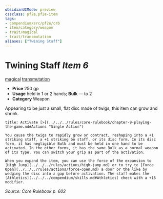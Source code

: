 ```yaml
---
obsidianUIMode: preview
cssclass: pf2e,pf2e-item
tags:
- compendium/src/pf2e/crb
- item/category/weapon
- trait/magical
- trait/transmutation
aliases: ["Twining Staff"]
---
```

# Twining Staff *Item 6*  
[magical](../../../Rules/traits/magical.md)  [transmutation](../../../Rules/traits/transmutation.md)  

- **Price** 250 gp
- **Usage** held in 1 or 2 hands; **Bulk** — to 2
- **Category** Weapon

Appearing to be just a small, flat disc made of twigs, this item can grow and shrink.

```ad-embed-ability
title: Activate [>](../../../rules/core-rulebook/chapter-9-playing-the-game.md#Actions "Single Action")

You cause the twigs to rapidly grow or contract, reshaping into a +1 striking staff, a +1 striking bo staff, or its disc form. In its disc form, it has negligible Bulk and must be held in one hand to be activated. In the other forms, it has the same Bulk as a normal weapon of its type. You can switch your grip as part of the activation.

When you expand the item, you can use the force of the expansion to [High Jump](../../../rules/actions/high-jump.md) or to try to [Force Open](../../../rules/actions/force-open.md) a door or the like by wedging the disc into a gap before activation. The staff makes the [Athletics](../../../compendium/skills.md#Athletics) check with a +15 modifier.
```

*Source: Core Rulebook p. 602*
